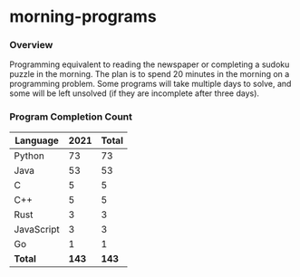 # morning-programs

### Overview

Programming equivalent to reading the newspaper or completing a sudoku puzzle in the morning.  The plan is to spend 20 
minutes in the morning on a programming problem.  Some programs will take multiple days to solve, and some will be left 
unsolved (if they are incomplete after three days).

### Program Completion Count

| Language     | 2021    | Total   |
|--------------|---------|---------|
| Python       | 73      | 73      |
| Java         | 53      | 53      |
| C            | 5       | 5       |
| C++          | 5       | 5       |
| Rust         | 3       | 3       |
| JavaScript   | 3       | 3       |
| Go           | 1       | 1       |
| **Total**    | **143** | **143** |
